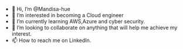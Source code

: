 - 👋 Hi, I’m @Mandisa-hue
- 👀 I’m interested in becoming a Cloud engineer
- 🌱 I’m currently learning AWS,Azure and cyber security.
- 💞️ I’m looking to collaborate on anything that will help me achieve my interest.
- 📫 How to reach me on LinkedIn.

<!---
Mandisa-hue/Mandisa-hue is a ✨ special ✨ repository because its `README.md` (this file) appears on your GitHub profile.
You can click the Preview link to take a look at your changes.
--->

